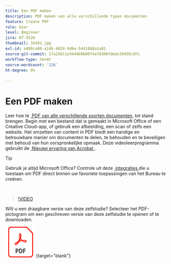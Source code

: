 ```yaml
---
title: Een PDF maken
description: PDF maken van alle verschillende typen documenten
feature: Create PDF
role: User
level: Beginner
jira: KT-5526
thumbnail: 35491.jpg
exl-id: a480ca00-a1d6-4024-9d6e-54418b8a1a81
source-git-commit: 17a25611e3444b0b00f4a78306fdedc59495c07c
workflow-type: tm+mt
source-wordcount: '126'
ht-degree: 0%

---
```


# Een PDF maken

Leer hoe te [&#x200B; PDF van alle verschillende soorten documenten &#x200B;](https://www.adobe.com/nl/acrobat/online/convert-pdf.html) tot stand brengen. Begin met een bestand dat is gemaakt in Microsoft Office of een Creative Cloud-app, of gebruik een afbeelding, een scan of zelfs een website. Het omzetten van content in PDF biedt een handige en betrouwbare manier om documenten te delen, te behouden en te beveiligen met behoud van hun oorspronkelijke opmaak. Deze videoleerprogramma gebruikt de [&#x200B; Nieuwe ervaring van Acrobat &#x200B;](new-workspace.md).

>[!TIP]
>
>Gebruik je altijd Microsoft Office? Controle uit deze [&#x200B; integraties &#x200B;](../integrate/integrate-overview.md#microsoft) die u toestaan om PDF direct binnen uw favoriete toepassingen van het Bureau te creëren.

<br>

>[!VIDEO](https://video.tv.adobe.com/v/35491?enablevpops&quality=12&learn=on&hidetitle=true)

Wilt u een draagbare versie van deze zelfstudie? Selecteer het PDF-pictogram om een geschreven versie van deze zelfstudie te openen of te downloaden.

[![&#x200B; PDF pictogramafbeelding &#x200B;](../assets/acrobat_PDF_96.png)](../assets/create_a_pdf.pdf){target="blank"}